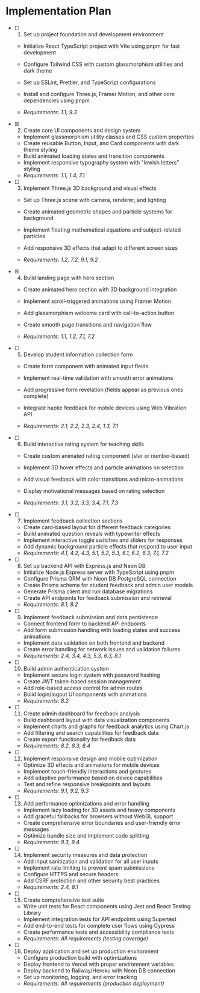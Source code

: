 # Implementation Plan

- [ ] 1. Set up project foundation and development environment



  - Initialize React TypeScript project with Vite using pnpm for fast development
  - Configure Tailwind CSS with custom glassmorphism utilities and dark theme
  - Set up ESLint, Prettier, and TypeScript configurations
  - Install and configure Three.js, Framer Motion, and other core dependencies using pnpm











  - _Requirements: 1.1, 9.3_

- [x] 2. Create core UI components and design system


  - Implement glassmorphism utility classes and CSS custom properties
  - Create reusable Button, Input, and Card components with dark theme styling
  - Build animated loading states and transition components
  - Implement responsive typography system with "lewish letters" styling
  - _Requirements: 1.1, 1.4, 7.1_



- [ ] 3. Implement Three.js 3D background and visual effects
  - Set up Three.js scene with camera, renderer, and lighting
  - Create animated geometric shapes and particle systems for background
  - Implement floating mathematical equations and subject-related particles



  - Add responsive 3D effects that adapt to different screen sizes
  - _Requirements: 1.2, 7.2, 9.1, 9.2_

- [x] 4. Build landing page with hero section



  - Create animated hero section with 3D background integration
  - Implement scroll-triggered animations using Framer Motion
  - Add glassmorphism welcome card with call-to-action button
  - Create smooth page transitions and navigation flow



  - _Requirements: 1.1, 1.2, 7.1, 7.2_

- [ ] 5. Develop student information collection form
  - Create form component with animated input fields



  - Implement real-time validation with smooth error animations
  - Add progressive form revelation (fields appear as previous ones complete)
  - Integrate haptic feedback for mobile devices using Web Vibration API
  - _Requirements: 2.1, 2.2, 2.3, 2.4, 1.3, 7.1_




- [ ] 6. Build interactive rating system for teaching skills
  - Create custom animated rating component (star or number-based)
  - Implement 3D hover effects and particle animations on selection
  - Add visual feedback with color transitions and micro-animations





  - Display motivational messages based on rating selection
  - _Requirements: 3.1, 3.2, 3.3, 3.4, 7.1, 7.3_

- [ ] 7. Implement feedback collection sections
  - Create card-based layout for different feedback categories
  - Build animated question reveals with typewriter effects
  - Implement interactive toggle switches and sliders for responses
  - Add dynamic background particle effects that respond to user input
  - _Requirements: 4.1, 4.2, 4.3, 5.1, 5.2, 5.3, 6.1, 6.2, 6.3, 7.1, 7.2_

- [ ] 8. Set up backend API with Express.js and Neon DB
  - Initialize Node.js Express server with TypeScript using pnpm
  - Configure Prisma ORM with Neon DB PostgreSQL connection
  - Create Prisma schema for student feedback and admin user models
  - Generate Prisma client and run database migrations
  - Create API endpoints for feedback submission and retrieval
  - _Requirements: 8.1, 8.2_

- [ ] 9. Implement feedback submission and data persistence
  - Connect frontend form to backend API endpoints
  - Add form submission handling with loading states and success animations
  - Implement data validation on both frontend and backend
  - Create error handling for network issues and validation failures
  - _Requirements: 2.4, 3.4, 4.3, 5.3, 6.3, 8.1_

- [ ] 10. Build admin authentication system
  - Implement secure login system with password hashing
  - Create JWT token-based session management
  - Add role-based access control for admin routes
  - Build login/logout UI components with animations
  - _Requirements: 8.2_

- [ ] 11. Create admin dashboard for feedback analysis
  - Build dashboard layout with data visualization components
  - Implement charts and graphs for feedback analytics using Chart.js
  - Add filtering and search capabilities for feedback data
  - Create export functionality for feedback data
  - _Requirements: 8.2, 8.3, 8.4_

- [ ] 12. Implement responsive design and mobile optimization
  - Optimize 3D effects and animations for mobile devices
  - Implement touch-friendly interactions and gestures
  - Add adaptive performance based on device capabilities
  - Test and refine responsive breakpoints and layouts
  - _Requirements: 9.1, 9.2, 9.3_

- [ ] 13. Add performance optimizations and error handling
  - Implement lazy loading for 3D assets and heavy components
  - Add graceful fallbacks for browsers without WebGL support
  - Create comprehensive error boundaries and user-friendly error messages
  - Optimize bundle size and implement code splitting
  - _Requirements: 9.3, 9.4_

- [ ] 14. Implement security measures and data protection
  - Add input sanitization and validation for all user inputs
  - Implement rate limiting to prevent spam submissions
  - Configure HTTPS and secure headers
  - Add CSRF protection and other security best practices
  - _Requirements: 2.4, 8.1_

- [ ] 15. Create comprehensive test suite
  - Write unit tests for React components using Jest and React Testing Library
  - Implement integration tests for API endpoints using Supertest
  - Add end-to-end tests for complete user flows using Cypress
  - Create performance tests and accessibility compliance tests
  - _Requirements: All requirements (testing coverage)_

- [ ] 16. Deploy application and set up production environment
  - Configure production build with optimizations
  - Deploy frontend to Vercel with proper environment variables
  - Deploy backend to Railway/Heroku with Neon DB connection
  - Set up monitoring, logging, and error tracking
  - _Requirements: All requirements (production deployment)_